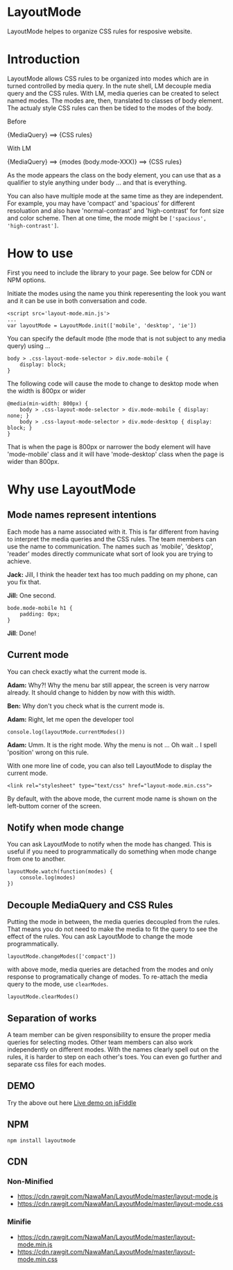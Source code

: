 # LayoutMode
LayoutMode helpes to organize CSS rules for resposive website.

# Introduction
LayoutMode allows CSS rules to be organized into modes which are in turned controlled by media query.
In the nute shell, LM decouple media query and the CSS rules.
With LM, media queries can be created to select named modes.
The modes are, then, translated to classes of body element.
The actualy style CSS rules can then be tided to the modes of the body. 

Before

{MediaQuery} ==> {CSS rules}

With LM

{MediaQuery} ==> {modes (body.mode-XXX)} ==> {CSS rules}

As the mode appears the class on the body element, you can use that as a qualifier to style anything under body ... and that is everything.

You can also have multiple mode at the same time as they are independent.
For example, you may have 'compact' and 'spacious' for different resoluation and also have 'normal-contrast' and 'high-contrast' for font size and color scheme.
Then at one time, the mode might be `['spacious', 'high-contrast']`.

# How to use
First you need to include the library to your page. See below for CDN or NPM options.

Initiate the modes using the name you think reperesenting the look you want and it can be use in both conversation and code.

    <script src='layout-mode.min.js'>
    ...
    var layoutMode = LayoutMode.init(['mobile', 'desktop', 'ie'])

You can specify the default mode (the mode that is not subject to any media query) using ...

    body > .css-layout-mode-selector > div.mode-mobile {
        display: block;
    }

The following code will cause the mode to change to desktop mode when the width is 800px or wider

    @media(min-width: 800px) {
        body > .css-layout-mode-selector > div.mode-mobile { display: none; }
        body > .css-layout-mode-selector > div.mode-desktop { display: block; }
    }

That is when the page is 800px or narrower the body element will have 'mode-mobile' class and it will have 'mode-desktop' class when the page is wider than 800px.

# Why use LayoutMode

## Mode names represent intentions
Each mode has a name associated with it.
This is far different from having to interpret the media queries and the CSS rules.
The team members can use the name to communication.
The names such as 'mobile', 'desktop', 'reader' modes directly communicate what sort of look you are trying to achieve.

**Jack:** Jill, I think the header text has too much padding on my phone, can you fix that.

**Jill:** One second.

    bode.mode-mobile h1 {
        padding: 0px;
    }

**Jill**: Done!

## Current mode
You can check exactly what the current mode is.

**Adam:** Why?! Why the menu bar still appear, the screen is very narrow already. It should change to hidden by now with this width.

**Ben:** Why don't you check what is the current mode is.

**Adam:** Right, let me open the developer tool

    console.log(layoutMode.currentModes())

**Adam:** Umm. It is the right mode. Why the menu is not ... Oh wait .. I spell 'position' wrong on this rule.

With one more line of code, you can also tell LayoutMode to display the current mode.

    <link rel="stylesheet" type="text/css" href="layout-mode.min.css">

By default, with the above mode, the current mode name is shown on the left-buttom corner of the screen.

## Notify when mode change
You can ask LayoutMode to notify when the mode has changed.
This is useful if you need to programmatically do something when mode change from one to another.

    layoutMode.watch(function(modes) {
        console.log(modes)
    })

## Decouple MediaQuery and CSS Rules
Putting the mode in between, the media queries decoupled from the rules.
That means you do not need to make the media to fit the query to see the effect of the rules.
You can ask LayoutMode to change the mode programmatically.

    layoutMode.changeModes(['compact'])

with above mode, media queries are detached from the modes and only response to programatically change of modes. To re-attach the media query to the mode, use `clearModes`.

    layoutMode.clearModes()

## Separation of works
A team member can be given responsibility to ensure the proper media queries for selecting modes.
Other team members can also work independently on different modes.
With the names clearly spell out on the rules, it is harder to step on each other's toes.
You can even go further and separate css files for each modes.


## DEMO
Try the above out here [Live demo on jsFiddle](https://jsfiddle.net/wnf9e968/1/ "Live demo on jsFiddle!")

## NPM
    npm install layoutmode

## CDN
### Non-Minified
- https://cdn.rawgit.com/NawaMan/LayoutMode/master/layout-mode.js
- https://cdn.rawgit.com/NawaMan/LayoutMode/master/layout-mode.css

### Minifie
- https://cdn.rawgit.com/NawaMan/LayoutMode/master/layout-mode.min.js
- https://cdn.rawgit.com/NawaMan/LayoutMode/master/layout-mode.min.css


